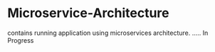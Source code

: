 # Microservice-Architecture
contains running application using microservices architecture. ..... In Progress
